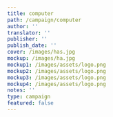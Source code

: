 ```yaml
---
title: computer
path: /campaign/computer
author: ''
translator: ''
publisher: ''
publish_date: ''
cover: /images/has.jpg
mockup: /images/ha.jpg
mockup1: /images/assets/logo.png
mockup2: /images/assets/logo.png
mockup3: /images/assets/logo.png
mockup4: /images/assets/logo.png
notes: ''
type: campaign
featured: false
---
```


